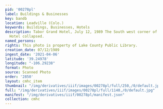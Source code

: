 ```yaml
---
pid: '00278pl'
label: Buildings & Businesses
key: bandb
location: Leadville (Colo.)
keywords: Buildings, Businesses, Hotels
description: Tabor Grand Hotel, July 12, 1989 The South west corner of the Tabor Grand
  Hotel collapsed.
named_persons: 
rights: This photo is property of Lake County Public Library.
creation_date: 07/12/1989
ingest_date: '2021-04-06'
latitude: '39.24978'
longitude: "-106.29238"
format: Photo
source: Scanned Photo
order: '2850'
layout: cmhc_item
thumbnail: "/img/derivatives/iiif/images/00278pl/full/250,/0/default.jpg"
full: "/img/derivatives/iiif/images/00278pl/full/1140,/0/default.jpg"
manifest: "/img/derivatives/iiif/00278pl/manifest.json"
collection: cmhc
---
```

